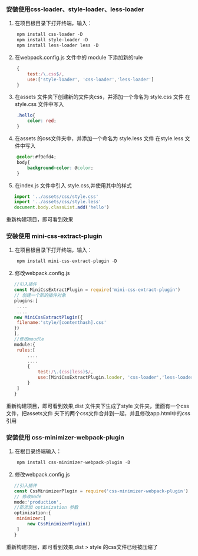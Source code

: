 
### 安装使用css-loader、style-loader、less-loader
1. 在项目根目录下打开终端，输入：
```javascript
	npm install css-loader -D
	npm install style-loader -D
	npm install less-loader less -D
```

2. 在webpack.config.js 文件中的 module 下添加新的rule  
```javascript
	{
		test:/\.css$/,
		use:['style-loader', 'css-loader','less-loader']
	}
```

3. 在assets 文件夹下创建新的文件夹css，并添加一个命名为 style.css 文件
在style.css 文件中写入
```css
	.hello{
		color: red;
	}
```

4. 在assets 的css文件夹中，并添加一个命名为 style.less 文件
在style.less 文件中写入
```css
	@color:#f9efd4;
	body{
		background-color: @color;
	}
```

5. 在index.js 文件中引入 style.css,并使用其中的样式
```javascript
   import '../assets/css/style.css'
   import '../assets/css/style.less'
   document.body.classList.add('hello')
```
重新构建项目，即可看到效果

### 安装使用 mini-css-extract-plugin
1. 在项目根目录下打开终端，输入：
```javascript
	npm install mini-css-extract-plugin -D
```
2. 修改webpack.config.js
```javascript
   //引入插件
   const MiniCssExtractPlugin = require('mini-css-extract-plugin')
   // 创建一个新的插件对象
   plugins:[
    ....
	....
   new MiniCssExtractPlugin({
   	filename:'style/[contenthash].css'
   })
   ],
   //修改moudle 
   module:{
   	rules:[
		....
		....
   		{
   			test:/\.(css|less)$/,
   			use:[MiniCssExtractPlugin.loader, 'css-loader','less-loader']
   		}
   	]
   }
```
重新构建项目，即可看到效果,dist 文件夹下生成了style 文件夹，里面有一个css文件，把assets文件
夹下的两个css文件合并到一起，并且修改app.html中的css引用

### 安装使用 css-minimizer-webpack-plugin
1. 在根目录终端输入：
```javascript
	npm install css-minimizer-webpack-plugin -D
```
2. 修改webpack.config.js
```javascript
   //引入插件
   const CssMinimizerPlugin = require('css-minimizer-webpack-plugin')
   // 修改mode
   mode:'production',
   //新添加 optimization 参数
   optimization:{
   	minimizer:[
   		new CssMinimizerPlugin()
   	]
   }
```
重新构建项目，即可看到效果,dist > style 的css文件已经被压缩了 